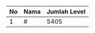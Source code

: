 | No | Nama            | Jumlah Level |
|----|-----------------|--------------|
| 1  | #    |    5405        |

